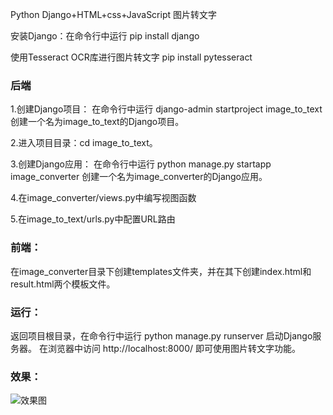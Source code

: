 Python Django+HTML+css+JavaScript 图片转文字

安装Django：在命令行中运行 pip install django

使用Tesseract OCR库进行图片转文字 pip install pytesseract

### 后端
1.创建Django项目：
在命令行中运行 django-admin startproject image_to_text 创建一个名为image_to_text的Django项目。

2.进入项目目录：cd image_to_text。

3.创建Django应用：
在命令行中运行 python manage.py startapp image_converter 创建一个名为image_converter的Django应用。

4.在image_converter/views.py中编写视图函数

5.在image_to_text/urls.py中配置URL路由

### 前端：
在image_converter目录下创建templates文件夹，并在其下创建index.html和result.html两个模板文件。

### 运行：
返回项目根目录，在命令行中运行 python manage.py runserver 启动Django服务器。
在浏览器中访问 http://localhost:8000/ 即可使用图片转文字功能。

### 效果：
![效果图](https://img1.imgtp.com/2023/07/04/8Gcus40a.png)

